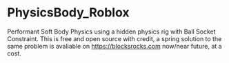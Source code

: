 # PhysicsBody_Roblox

Performant Soft Body Physics using a hidden physics rig with Ball Socket Constraint. This is free and open source with credit, a spring solution to the same problem is avaliable on https://blocksrocks.com now/near future, at a cost. 
